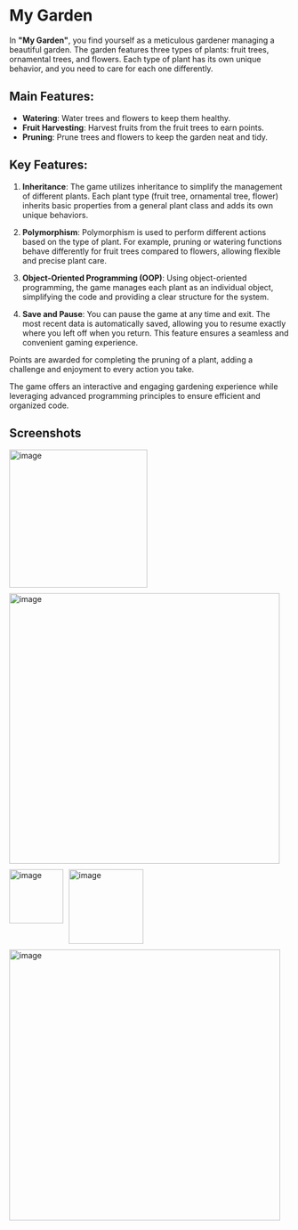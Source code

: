 # My Garden

In **"My Garden"**, you find yourself as a meticulous gardener managing a beautiful garden. The garden features three types of plants: fruit trees, ornamental trees, and flowers. Each type of plant has its own unique behavior, and you need to care for each one differently.

## Main Features:
- **Watering**: Water trees and flowers to keep them healthy.
- **Fruit Harvesting**: Harvest fruits from the fruit trees to earn points.
- **Pruning**: Prune trees and flowers to keep the garden neat and tidy.

## Key Features:
1. **Inheritance**: The game utilizes inheritance to simplify the management of different plants. Each plant type (fruit tree, ornamental tree, flower) inherits basic properties from a general plant class and adds its own unique behaviors.

2. **Polymorphism**: Polymorphism is used to perform different actions based on the type of plant. For example, pruning or watering functions behave differently for fruit trees compared to flowers, allowing flexible and precise plant care.

3. **Object-Oriented Programming (OOP)**: Using object-oriented programming, the game manages each plant as an individual object, simplifying the code and providing a clear structure for the system.

4. **Save and Pause**: You can pause the game at any time and exit. The most recent data is automatically saved, allowing you to resume exactly where you left off when you return. This feature ensures a seamless and convenient gaming experience.

Points are awarded for completing the pruning of a plant, adding a challenge and enjoyment to every action you take.

The game offers an interactive and engaging gardening experience while leveraging advanced programming principles to ensure efficient and organized code.

## Screenshots

<div style="display: flex; flex-wrap: wrap; gap: 10px;">
    <img width="248" alt="image" src="https://github.com/user-attachments/assets/ea55567e-09a3-4d8c-8359-d701c4f88c77">
    <img width="486" alt="image" src="https://github.com/user-attachments/assets/be0fec2b-3c8c-4abb-af3d-41c4ad03f1c0">
    <img width="97" alt="image" src="https://github.com/user-attachments/assets/80a93f75-e99d-4b0e-9314-bc7ce414386a">
    <img width="134" alt="image" src="https://github.com/user-attachments/assets/9993acb3-53f3-4ea3-b2f6-4959910cd567">
    <img width="487" alt="image" src="https://github.com/user-attachments/assets/07ddf26f-baa1-47dd-ac4d-e01c5ea69a15">
</div>
